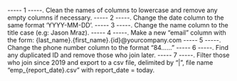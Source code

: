 ----- 1 -----. Clean the names of columns to lowercase and remove any empty columns if necessary.
 ----- 2 -----. Change the date column to the same format ‘YYYY-MM-DD’.
 ----- 3 -----. Change the name column to the title case (e.g: Jason Mraz).
 ----- 4 -----. Make a new “email” column with the form:
{last_name}.{first_name}.{id}@yourcompany.com
 ----- 5 -----. Change the phone number column to the format “84……”
 ----- 6 -----. Find any duplicated ID and remove those who join later.
 ----- 7 -----. Filter those who join since 2019 and export to a csv file, delimited by “|”, file name “emp_{report_date}.csv” with report_date = today.
